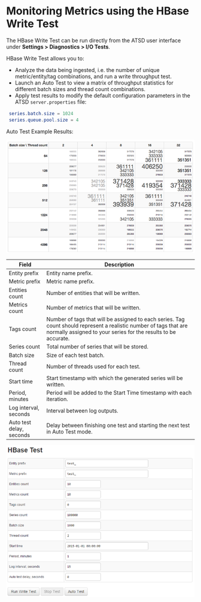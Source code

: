 # Monitoring Metrics using the HBase Write Test

The HBase Write Test can be run directly from the ATSD user interface under **Settings > Diagnostics > I/O Tests**.

HBase Write Test allows you to:

-   Analyze the data being ingested, i.e. the number of unique
    metric/entity/tag combinations, and run a write throughput test.
-   Launch an Auto Test to view a matrix of throughput statistics for
    different batch sizes and thread count combinations.
-   Apply test results to modify the default configuration parameters in
    the ATSD `server.properties` file:

```elm
 series.batch.size = 1024
 series.queue.pool.size = 4
```

Auto Test Example Results:

![](images/auto-test-1.png "auto-test-1")

| Field | Description |
| --- | --- |
| Entity prefix | Entity name prefix. |
| Metric prefix | Metric name prefix. |
| Entities count | Number of entities that will be written. |
| Metrics count | Number of metrics that will be written. |
| Tags count | Number of tags that will be assigned to each series. Tag count should represent a realistic number of tags that are normally assigned to your series for the results to be accurate. |
| Series count | Total number of series that will be stored. |
| Batch size | Size of each test batch. |
| Thread count | Number of threads used for each test. |
| Start time | Start timestamp with which the generated series will be written. |
| Period, minutes | Period will be added to the Start Time timestamp with each iteration. |
| Log interval, seconds | Interval between log outputs. |
| Auto test delay, seconds | Delay between finishing one test and starting the next test in Auto Test mode. |

![](images/hbase_test_atsd.png "hbase_test_atsd")
